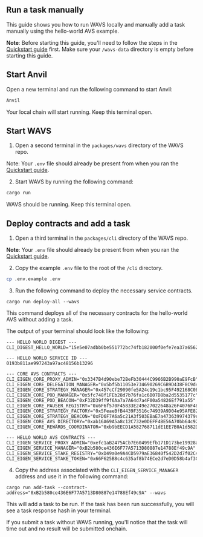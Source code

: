 ## Run a task manually

This guide shows you how to run WAVS locally and manually add a task manually using the hello-world AVS example. 

**Note**: Before starting this guide, you'll need to follow the steps in the [Quickstart guide](../QUICKSTART.md) first. Make sure your `/wavs-data` directory is empty before starting this guide. 

## Start Anvil

Open a new terminal and run the following command to start Anvil: 

```bash
Anvil
```

Your local chain will start running. Keep this terminal open. 

## Start WAVS


1. Open a second terminal in the `packages/wavs` directory of the WAVS repo. 

Note: Your `.env` file should already be present from when you ran the [Quickstart guide](../QUICKSTART.md). 

2. Start WAVS by running the following command:

```bash
cargo run
```

WAVS should be running. Keep this terminal open. 

## Deploy contracts and add a task

1. Open a third terminal in the `packages/cli` directory of the WAVS repo. 

**Note**: Your `.env` file should already be present from when you ran the [Quickstart guide](../QUICKSTART.md). 

2. Copy the example `.env` file to the root of the `/cli` directory.

```bash
cp .env.example .env
```

3. Run the following command to deploy the necessary service contracts. 

```
cargo run deploy-all --wavs
``` 

This command deploys all of the necessary contracts for the hello-world AVS without adding a task.

The output of your terminal should look like the following: 

```
--- HELLO WORLD DIGEST ---
CLI_DIGEST_HELLO_WORLD="15e5e07adbb0be551772bc74fb182000f0efe7ea37a65622007042f47787d3b6"

--- HELLO WORLD SERVICE ID ---
0193b811ae997243a97ac48156b13296

--- CORE AVS CONTRACTS ---
CLI_EIGEN_CORE_PROXY_ADMIN="0x3347B4d90ebe72BeFb30444C9966B2B990aE9FcB"
CLI_EIGEN_CORE_DELEGATION_MANAGER="0x5bf5b11053e734690269C6B9D438F8C9d48F528A"
CLI_EIGEN_CORE_STRATEGY_MANAGER="0x457cCf29090fe5A24c19c1bc95F492168C0EaFdb"
CLI_EIGEN_CORE_POD_MANAGER="0x5fc748f1FEb28d7b76fa1c6B07D8ba2d5535177c"
CLI_EIGEN_CORE_POD_BEACON="0xF32D39ff9f6Aa7a7A64d7a4F00a54826Ef791a55"
CLI_EIGEN_CORE_PAUSER_REGISTRY="0x6F6f570F45833E249e27022648a26F4076F48f78"
CLI_EIGEN_CORE_STRATEGY_FACTORY="0x5FeaeBfB4439F3516c74939A9D04e95AFE82C4ae"
CLI_EIGEN_CORE_STRATEGY_BEACON="0xFD6F7A6a5c21A3f503EBaE7a473639974379c351"
CLI_EIGEN_CORE_AVS_DIRECTORY="0xab16A69A5a8c12C732e0DEFF4BE56A70bb64c926"
CLI_EIGEN_CORE_REWARDS_COORDINATOR="0xb9bEECD1A582768711dE1EE7B0A1d582D9d72a6C"

--- HELLO WORLD AVS CONTRACTS ---
CLI_EIGEN_SERVICE_PROXY_ADMIN="0xefc1aB2475ACb7E60499Efb171D173be19928a05"
CLI_EIGEN_SERVICE_MANAGER="0xB2b580ce436E6F77A5713D80887e14788Ef49c9A"
CLI_EIGEN_SERVICE_STAKE_REGISTRY="0xD49a0e9A4CD5979aE36840f542D2d7f02C4817Be"
CLI_EIGEN_SERVICE_STAKE_TOKEN="0x66F625B8c4c635af8b74ECe2d7eD0D58b4af3C3d"
```


4. Copy the address associated with the `CLI_EIGEN_SERVICE_MANAGER` address and use it in the following command:

```
cargo run add-task --contract-address="0xB2b580ce436E6F77A5713D80887e14788Ef49c9A" --wavs
```

This will add a task to be run. If the task has been run successfully, you will see a task response hash in your terminal. 

If you submit a task without WAVS running, you'll notice that the task will time out and no result will be submitted onchain. 